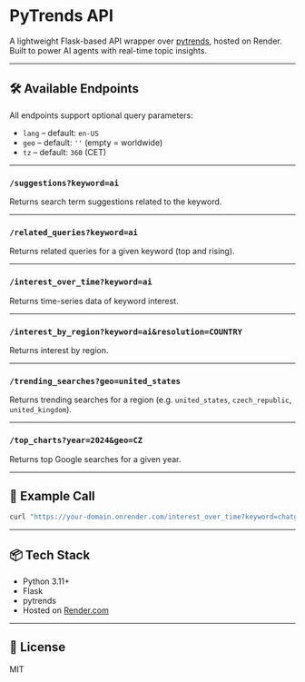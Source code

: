 # PyTrends API

A lightweight Flask-based API wrapper over [pytrends](https://github.com/GeneralMills/pytrends), hosted on Render. Built to power AI agents with real-time topic insights.

---

## 🛠️ Available Endpoints

All endpoints support optional query parameters:

- `lang` – default: `en-US`
- `geo` – default: `''` (empty = worldwide)
- `tz` – default: `360` (CET)

---

### `/suggestions?keyword=ai`

Returns search term suggestions related to the keyword.

---

### `/related_queries?keyword=ai`

Returns related queries for a given keyword (top and rising).

---

### `/interest_over_time?keyword=ai`

Returns time-series data of keyword interest.

---

### `/interest_by_region?keyword=ai&resolution=COUNTRY`

Returns interest by region.

---

### `/trending_searches?geo=united_states`

Returns trending searches for a region (e.g. `united_states`, `czech_republic`, `united_kingdom`).

---

### `/top_charts?year=2024&geo=CZ`

Returns top Google searches for a given year.

---

## 🧪 Example Call

```bash
curl "https://your-domain.onrender.com/interest_over_time?keyword=chatgpt&geo=CZ&lang=cs-CZ"
```

---

## 📦 Tech Stack

- Python 3.11+
- Flask
- pytrends
- Hosted on [Render.com](https://render.com)

---

## 📄 License

MIT
